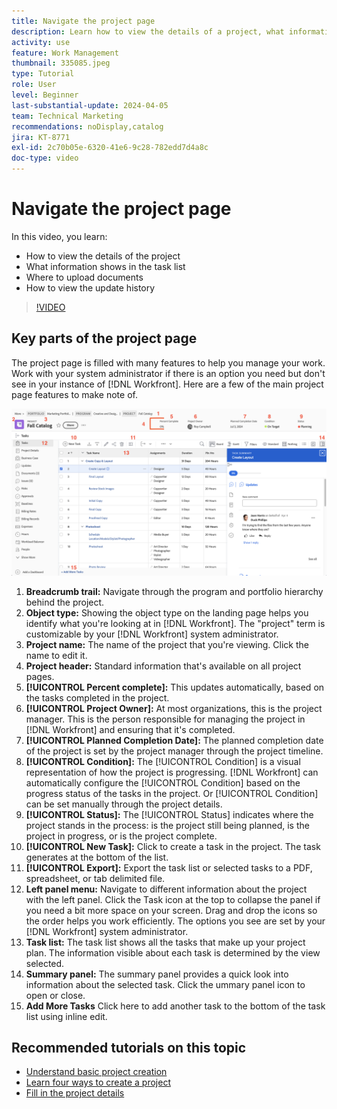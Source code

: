 ```yaml
---
title: Navigate the project page
description: Learn how to view the details of a project, what information shows in the task list, where to upload documents, and how to view the update history in [!DNL  Workfront].
activity: use
feature: Work Management
thumbnail: 335085.jpeg
type: Tutorial
role: User
level: Beginner
last-substantial-update: 2024-04-05
team: Technical Marketing
recommendations: noDisplay,catalog
jira: KT-8771
exl-id: 2c70b05e-6320-41e6-9c28-782edd7d4a8c
doc-type: video
---
```

# Navigate the project page

In this video, you learn:

* How to view the details of the project
* What information shows in the task list
* Where to upload documents
* How to view the update history

>[!VIDEO](https://video.tv.adobe.com/v/335085/?quality=12&learn=on&enablevpops)

## Key parts of the project page

The project page is filled with many features to help you manage your work. Work with your system administrator if there is an option you need but don't see in your instance of [!DNL Workfront]. Here are a few of the main project page features to make note of.

![Screenshot of project page](assets/project-page-graphic-for-planner-v2.png)

1. **Breadcrumb trail:** Navigate through the program and portfolio hierarchy behind the project.
2. **Object type:** Showing the object type on the landing page helps you identify what you're looking at in [!DNL Workfront]. The "project" term is customizable by your [!DNL Workfront] system administrator.
3. **Project name:** The name of the project that you're viewing. Click the name to edit it.
4. **Project header:** Standard information that's available on all project pages.
5. **[!UICONTROL Percent complete]:** This updates automatically, based on the tasks completed in the project.
6. **[!UICONTROL Project Owner]:** At most organizations, this is the project manager. This is the person responsible for managing the project in [!DNL Workfront] and ensuring that it's completed.
7. **[!UICONTROL Planned Completion Date]:** The planned completion date of the project is set by the project manager through the project timeline.
8. **[!UICONTROL Condition]:** The [!UICONTROL Condition] is a visual representation of how the project is progressing. [!DNL Workfront] can automatically configure the [!UICONTROL Condition] based on the progress status of the tasks in the project. Or [!UICONTROL Condition] can be set manually through the project details.
9. **[!UICONTROL Status]:** The [!UICONTROL Status] indicates where the project stands in the process: is the project still being planned, is the project in progress, or is the project complete.
10. **[!UICONTROL New Task]:** Click to create a task in the project. The task generates at the bottom of the list.
11. **[!UICONTROL Export]:** Export the task list or selected tasks to a PDF, spreadsheet, or tab delimited file.
12. **Left panel menu:** Navigate to different information about the project with the left panel. Click the Task icon at the top to collapse the panel if you need a bit more space on your screen. Drag and drop the icons so the order helps you work efficiently. The options you see are set by your [!DNL Workfront] system administrator.
13. **Task list:** The task list shows all the tasks that make up your project plan. The information visible about each task is determined by the view selected.
14. **Summary panel:** The summary panel provides a quick look into information about the selected task. Click the ummary panel icon to open or close.
15. **Add More Tasks** Click here to add another task to the bottom of the task list using inline edit.

## Recommended tutorials on this topic

* [Understand basic project creation](/help/manage-work/projects/understand-basic-project-creation.md)
* [Learn four ways to create a project](/help/manage-work/projects/understand-other-ways-to-create-projects.md)
* [Fill in the project details](/help/manage-work/projects/fill-in-the-project-details.md)

